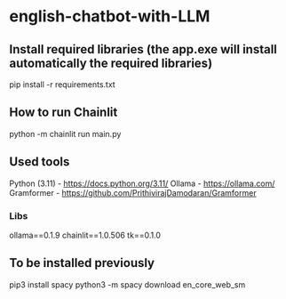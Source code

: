 # english-chatbot-with-LLM

## Install required libraries (the app.exe will install automatically the required libraries)

pip install -r requirements.txt

## How to run Chainlit

python -m chainlit run main.py

## Used tools

Python (3.11) - https://docs.python.org/3.11/
Ollama - https://ollama.com/
Gramformer - https://github.com/PrithivirajDamodaran/Gramformer

### Libs

ollama==0.1.9
chainlit==1.0.506
tk==0.1.0 

## To be installed previously

pip3 install spacy
python3 -m spacy download en_core_web_sm